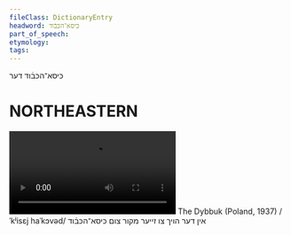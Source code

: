 ```yaml
---
fileClass: DictionaryEntry
headword: כּיסא־הכּבֿוד
part_of_speech: 
etymology: 
tags: 
---
```

כּיסא־הכּבֿוד
דער

NORTHEASTERN
==============

![](https://ia801508.us.archive.org/24/items/FilmLexicon/Dybbuk1937-InDerHoykhTsumKise-hakoved.mp4)
The Dybbuk (Poland, 1937)
/ˈkʲisɛj haˈkɔvəd/
אין דער הויך צו זייער מקור צום כּיסא־הכּבֿוד
